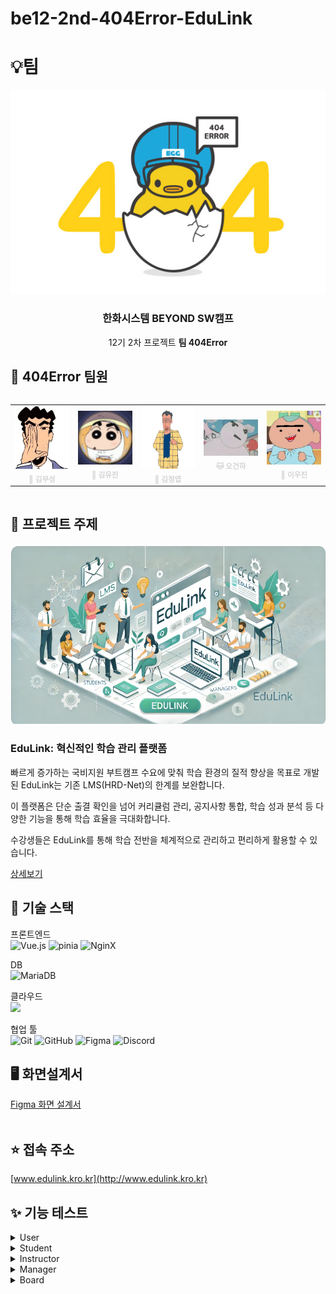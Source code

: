 # be12-2nd-404Error-EduLink

# 💡팀

<div align=center>
  <img src="./images/team.png" /> <br>
    <h3>한화시스템 BEYOND SW캠프 </h3>
    <p>12기 2차 프로젝트 <strong>팀 404Error</strong></p>
</div>


## 🤚 404Error 팀원
<div style="display: flex; justify-content: center;">
  <table  align="center">
    <tbody>
      <tr>
        <td align="center"><a href="https://github.com/museongkim0" style="text-decoration: none; color: lightgray;"><img src="./images/팀원소개/ms.jpg" width="100px;" height="100px;" background-size="cover;" alt=""/><br /><sub><b> 🐯 김무성</b></sub></a><br /></td>
        <td align="center"><a href="https://github.com/kuj7882" style="text-decoration: none; color: lightgray;"><img src="./images/팀원소개/yj.jpg" width="100px;"  alt=""/><br /><sub><b> 🐶 김유진</b></sub></a><br /></td>
        <td align="center"><a href="https://github.com/GoodLeaf" style="text-decoration: none; color: lightgray;"><img src="./images/팀원소개/jy.png" width="100px;" height="100px;" alt=""/><br /><sub><b> 🐺 김정엽</b></sub></a><br /></td>
        <td align="center"><a href="https://github.com/gunha0405" style="text-decoration: none; color: lightgray;"><img src="./images/팀원소개/gh.jpg" width="100px;" alt=""/><br /><sub><b> 🐱 오건하</b></sub></a><br /></td>
        <td align="center"><a href="https://github.com/leewoojin12" style="text-decoration: none; color: lightgray;"><img src="./images/팀원소개/wj.jpg" width="100px;" alt=""/><br /><sub><b> 🦁 이우진</b></sub></a><br /></td>
      </tr>
    </tbody>
  </table>
</div>

## 📌 프로젝트 주제 
<div align="center">
    <img src="./images/service.png" /> <br>
</div>


### EduLink: 혁신적인 학습 관리 플랫폼
빠르게 증가하는 국비지원 부트캠프 수요에 맞춰 학습 환경의 질적 향상을 목표로 개발된 EduLink는 기존 LMS(HRD-Net)의 한계를 보완합니다.   

이 플랫폼은 단순 출결 확인을 넘어 커리큘럼 관리, 공지사항 통합, 학습 성과 분석 등 다양한 기능을 통해 학습 효율을 극대화합니다.   

수강생들은 EduLink를 통해 학습 전반을 체계적으로 관리하고 편리하게 활용할 수 있습니다.

[상세보기](https://github.com/beyond-sw-camp/be12-1st-404Error-EduLink/blob/main/README.md)

## 🔧 기술 스택
프론트엔드  
![Vue.js](https://img.shields.io/badge/vue.js-%2335495e.svg?style=for-the-badge&logo=vuedotjs&logoColor=%234FC08D) 
![pinia](https://img.shields.io/badge/Pinia-f7d336?style=for-the-badge&logo=pinia&logoColor=white) 
![NginX](https://img.shields.io/badge/NginX-009639?style=for-the-badge&logo=nginx&logoColor=white)  
<!-- 백엔드  
![](https://img.shields.io/badge/Spring%20Boot-6DB33F?style=for-the-badge&logo=Spring-Boot&logoColor=white) ![](https://img.shields.io/badge/Spring_Security-6DB33F?style=for-the-badge&logo=Spring-Security&logoColor=white) ![JWT](https://img.shields.io/badge/JWT-%232F7D32.svg?style=for-the-badge&logo=json-web-tokens&logoColor=white)  
DB   -->
DB<br>
![MariaDB](https://img.shields.io/badge/MariaDB-003545?style=for-the-badge&logo=mariadb&logoColor=white) 
<!-- ![Amazon RDS](https://img.shields.io/badge/Amazon%20RDS-527FFF?style=for-the-badge&logo=Amazon%20RDS&logoColor=white) 
![Redis](https://img.shields.io/badge/Redis-%23D92D2A.svg?style=for-the-badge&logo=redis&logoColor=white)   -->
클라우드  
![](https://img.shields.io/badge/Amazon%20EC2-FF9900?style=for-the-badge&logo=Amazon%20EC2&logoColor=white) 
<!-- ![](https://img.shields.io/badge/Amazon%20S3-569A31?style=for-the-badge&logo=Amazon%20S3&logoColor=white)   -->
협업 툴  
![Git](https://img.shields.io/badge/git-%23F05033.svg?style=for-the-badge&logo=git&logoColor=white) 
![GitHub](https://img.shields.io/badge/github-%23121011.svg?style=for-the-badge&logo=github&logoColor=white)
![Figma](https://img.shields.io/badge/Figma-%232C2E3A.svg?style=for-the-badge&logo=figma&logoColor=white)
![Discord](https://img.shields.io/badge/Discord-00599C?style=for-the-badge&logo=discord&logoColor=white) 


## 🖥️ 화면설계서
<a href="https://www.figma.com/design/zYTJiMBo84amcSbHL014bU/%ED%99%94%EB%A9%B4%EC%84%A4%EA%B3%84?node-id=0-1&t=BtJnVvSe2hqNxcLs-1">Figma 화면 설계서</a> 
<br/><br/>

<!-- ## 🔧 시스템 아키텍처
 <img src="img/시스템_아키텍처.png" alt="시스템 아키텍처" style="width:75%;"/>
<details>
<summary> Amazon RDS </summary>
 
- 별도의 설치과정 없이 편리하게 DB를 구성하기 위해 Amazon RDS를 사용했습니다.
</details>

<details>
<summary> Amazon S3 </summary>

- 상품의 썸네일, 상세 이미지 등 상품과 관련된 이미지를 저장하기 위해 S3를 사용하였습니다.
</details>

<details>
<summary> Backend Server </summary>

- EC2를 이용하여 서버를 배포했습니다.
- 동일한 EC2에 In-Memory 기반의 DB인 Redis 서버를 설치하여 이메일 인증을 빠르게 처리할 수 있도록 하였습니다. 또한, 데이터에 유효 시간(3분)을 설정하여 유효 시간이 지난 데이터는 자동으로 삭제되도록 처리했습니다.
</details>
<details>
<summary> Frontend Server </summary>

- Frontend Server와 Backend Server는 각각 다른 인스턴스에서 실행되고 있기 때문에 CORS 에러 없이 통신하기 위해서 Proxy Pass 기능이 필요했습니다.
- 이 기능을 위해 EC2에 Nginx를 실행시켰습니다.
</details>
<details>
<summary> PortOne </summary>

- 상품 결제를 위해 PG사의 결제 대행 서비스 중 하나인 PortOne을 사용하였습니다.
</details> -->

## ⭐ 접속 주소
[www.edulink.kro.kr](http://www.edulink.kro.kr)

## ✨ 기능 테스트
<details>
<summary> User </summary>

### 회원가입
<img src="./images/feat_gif/회원가입.gif" />

### 로그인
<img src="./images/feat_gif/로그인.gif" />


### 개인정보
![](/imgages/feat_gif/.gif)

</details>


<details>
<summary> Student </summary>

### 출석,퇴실,휴가,조퇴

<img src="./images/feat_gif/출조휴.gif" />

### 커리큘럼 진행률

<img src="./images/feat_gif/커리큘럼.gif" />






</details>


<details>
<summary> Instructor </summary>

### 커리큘럼 등록
<img src="./images/feat_gif/.gif" />

### 과제 생성성
<img src="./images/feat_gif/과제생성.gif" />

### 과제 수정
<img src="./images/feat_gif/과제수정.gif" />

### 과제 삭제
<img src="./images/feat_gif/과제삭제.gif" />

### 과제별 제출 학생 확인
<img src="./images/feat_gif/과제별제출학생.gif" />

### 자료 등록
<img src="./images/feat_gif/자료등록.gif" />

### 자료 수정
<img src="./images/feat_gif/자료수정.gif" />

### 자료 삭제
<img src="./images/feat_gif/자료삭제.gif" />

### 학생 상세보기
<img src="./images/feat_gif/학생상세보기.gif" />
</details>


<details>
<summary> Manager </summary>



### 학생 리스트, 상세 정보 보기
![학생리스트.gif](/images/feat_gif/manager_gif/student_list_detail.gif)

### 학생 수강 승인, 제적 처리
![학생승인제적.gif](/images/feat_gif/manager_gif/student_approve_expel.gif)

### 강사 리스트, 상세 정보 보기
![강사리스트.gif](/images/feat_gif/manager_gif/instructor_list_detail.gif)

### 강사 추가, 삭제
![강사추가삭제.gif](/images/feat_gif/manager_gif/instructor_insert_delete.gif)

### 매니저 리스트, 상세보기
![매니저리스트.gif](/images/feat_gif/manager_gif/manager_list_detail.gif)

### 매니저 추가, 삭제
![매니저추가삭제.gif](/images/feat_gif/manager_gif/manager_insert_delete.gif)

### 출석 정보 보기
![출석.gif](/images/feat_gif/manager_gif/attendance_list.gif)

### 휴가 / 병가 / 예비군 출석 처리
![출석처리.gif](/images/feat_gif/manager_gif/leave_request.gif)

### 시험 추가 / 수정
![시험.gif](/images/feat_gif/manager_gif/exam_add_update.gif)

### 시험 상세 정보 보기
![시험상세정보.gif](/images/feat_gif/manager_gif/exam_details.gif)

</details>


<details>
<summary> Board  </summary>

### 게시판 이동
![moveboard.gif](/images/feat_gif/moveboard.gif)

### 댓글작성
![add_comments.gif](/images/feat_gif/add_comments.gif)

### 게시판 탭이동
![board_category.gif](/images/feat_gif/board_category.gif)

### 게시판 글작성
![board_write.gif](/images/feat_gif/board_write.gif)
### 기능 이름
![](/img/feat_gif/.gif)

</details>